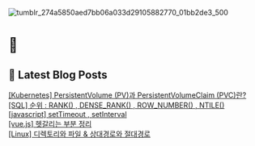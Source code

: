 
![tumblr_274a5850aed7bb06a033d29105882770_01bb2de3_500](https://user-images.githubusercontent.com/91704826/224994575-846ea991-f3dc-4b0d-a9b3-e3cc7928ea44.gif)

# 👋

## 📕 Latest Blog Posts

<a href=https://yueliang-front-end.tistory.com/32>[Kubernetes] PersistentVolume (PV)과 PersistentVolumeClaim (PVC)란?</a></br><a href=https://yueliang-front-end.tistory.com/31>[SQL] 순위 : RANK() , DENSE_RANK() , ROW_NUMBER() , NTILE()</a></br><a href=https://yueliang-front-end.tistory.com/30>[javascript] setTimeout , setInterval</a></br><a href=https://yueliang-front-end.tistory.com/29>[vue.js] 헷갈리는 부분 정리</a></br><a href=https://yueliang-front-end.tistory.com/28>[Linux] 디렉토리와 파일 & 상대경로와 절대경로</a></br>